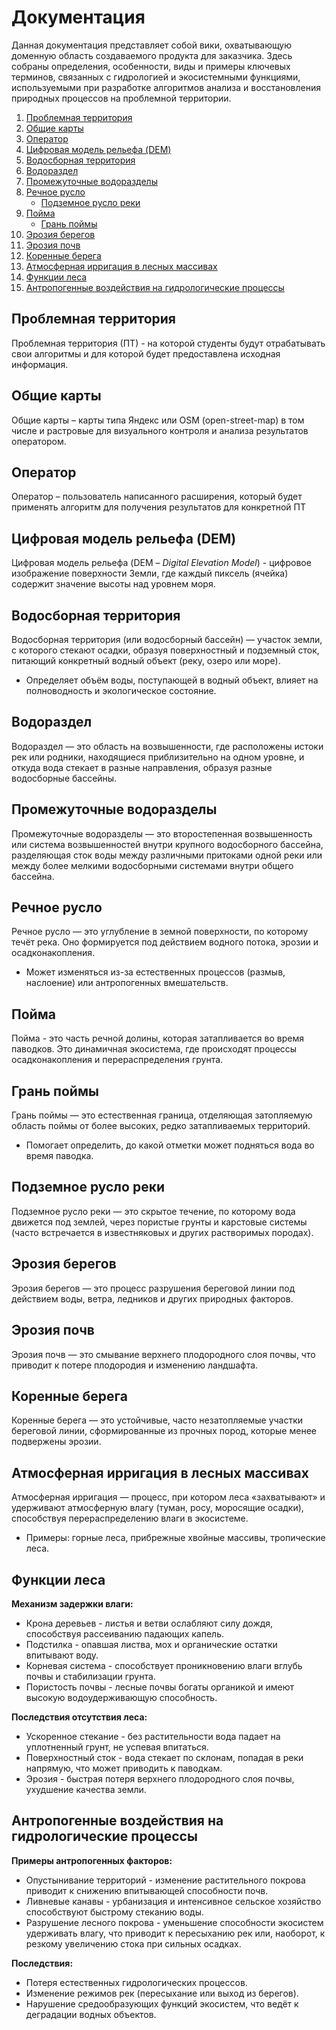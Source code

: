 # Документация

Данная документация представляет собой вики, охватывающую доменную область создаваемого продукта для заказчика. Здесь собраны определения, особенности, виды и примеры ключевых терминов, связанных с гидрологией и экосистемными функциями, используемыми при разработке алгоритмов анализа и восстановления природных процессов на проблемной территории. 

1. [Проблемная территория](#проблемная-территория)
2. [Общие карты](#общие-карты)
3. [Оператор](#оператор)
4. [Цифровая модель рельефа (DEM)](#цифровая-модель-рельефа-dem)
5. [Водосборная территория](#водосборная-территория)
6. [Водораздел](#водораздел)
7. [Промежуточные водоразделы](#промежуточные-водоразделы)
8. [Речное русло](#речное-русло)
   - [Подземное русло реки](#подземное-русло-реки)
9. [Пойма](#пойма)
   - [Грань поймы](#грань-поймы)
10. [Эрозия берегов](#эрозия-берегов)
11. [Эрозия почв](#эрозия-почв)
12. [Коренные берега](#коренные-берега)
13. [Атмосферная ирригация в лесных массивах](#атмосферная-ирригация-в-лесных-массивах)
14. [Функции леса](#функции-леса)
15. [Антропогенные воздействия на гидрологические процессы](#антропогенные-воздействия-на-гидрологические-процессы)

## Проблемная территория

Проблемная территория (ПТ) - на которой студенты будут отрабатывать свои алгоритмы и для которой будет предоставлена исходная информация.

## Общие карты 

Общие карты – карты типа Яндекс или OSM (open-street-map) в том числе и растровые для визуального контроля и анализа результатов оператором.

## Оператор 

Оператор – пользователь написанного расширения, который будет применять алгоритм для получения результатов для конкретной ПТ

## Цифровая модель рельефа (DEM)

Цифровая модель рельефа (DEM – *Digital Elevation Model*) - цифровое изображение поверхности Земли, где каждый пиксель (ячейка) содержит значение высоты над уровнем моря. 

## Водосборная территория
 
Водосборная территория (или водосборный бассейн) — участок земли, с которого стекают осадки, образуя поверхностный и подземный сток, питающий конкретный водный объект (реку, озеро или море). 
* Определяет объём воды, поступающей в водный объект, влияет на полноводность и экологическое состояние.

## Водораздел

Водораздел — это область на возвышенности, где расположены истоки рек или родники, находящиеся приблизительно на одном уровне, и откуда вода стекает в разные направления, образуя разные водосборные бассейны.

## Промежуточные водоразделы

Промежуточные водоразделы — это второстепенная возвышенность или система возвышенностей внутри крупного водосборного бассейна, разделяющая сток воды между различными притоками одной реки или между более мелкими водосборными системами внутри общего бассейна.

## Речное русло

Речное русло — это углубление в земной поверхности, по которому течёт река. Оно формируется под действием водного потока, эрозии и осадконакопления.
* Может изменяться из-за естественных процессов (размыв, наслоение) или антропогенных вмешательств.

## Пойма 

Пойма - это часть речной долины, которая затапливается во время паводков. Это динамичная экосистема, где происходят процессы осадконакопления и перераспределения грунта.

## Грань поймы
 
Грань поймы — это естественная граница, отделяющая затопляемую область поймы от более высоких, редко затапливаемых территорий.
* Помогает определить, до какой отметки может подняться вода во время паводка.

## Подземное русло реки

Подземное русло реки — это скрытое течение, по которому вода движется под землей, через пористые грунты и карстовые системы (часто встречается в известняковых и других растворимых породах).

## Эрозия берегов

Эрозия берегов — это процесс разрушения береговой линии под действием воды, ветра, ледников и других природных факторов.

## Эрозия почв

Эрозия почв — это смывание верхнего плодородного слоя почвы, что приводит к потере плодородия и изменению ландшафта.

## Коренные берега

Коренные берега — это устойчивые, часто незатопляемые участки береговой линии, сформированные из прочных пород, которые менее подвержены эрозии.

## Атмосферная ирригация в лесных массивах

Атмосферная ирригация — процесс, при котором леса «захватывают» и удерживают атмосферную влагу (туман, росу, моросящие осадки), способствуя перераспределению влаги в экосистеме.
* Примеры: горные леса, прибрежные хвойные массивы, тропические леса.

## Функции леса

**Механизм задержки влаги:**
- Крона деревьев - листья и ветви ослабляют силу дождя, способствуя рассеиванию падающих капель.
- Подстилка - опавшая листва, мох и органические остатки впитывают воду.
- Корневая система - способствует проникновению влаги вглубь почвы и стабилизации грунта.
- Пористость почвы - лесные почвы богаты органикой и имеют высокую водоудерживающую способность.

**Последствия отсутствия леса:**
- Ускоренное стекание - без растительности вода падает на уплотненный грунт, не успевая впитаться.
- Поверхностный сток - вода стекает по склонам, попадая в реки напрямую, что может приводить к паводкам.
- Эрозия - быстрая потеря верхнего плодородного слоя почвы, ухудшение качества земли.

## Антропогенные воздействия на гидрологические процессы

**Примеры антропогенных факторов:**
- Опустынивание территорий - изменение растительного покрова приводит к снижению впитывающей способности почв.
- Ливневые канавы - урбанизация и интенсивное сельское хозяйство способствуют быстрому стеканию воды.
- Разрушение лесного покрова - уменьшение способности экосистем удерживать влагу, что приводит к пересыханию рек или, наоборот, к резкому увеличению стока при сильных осадках.

**Последствия:**
- Потеря естественных гидрологических процессов.
- Изменение режимов рек (пересыхание или выход из берегов).
- Нарушение средообразующих функций экосистем, что ведёт к деградации водных объектов.